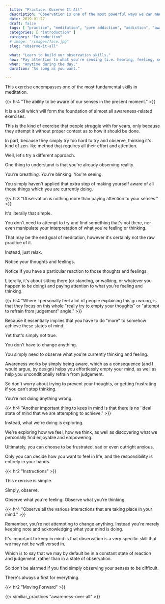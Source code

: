 ```yaml
---
  title: "Practice: Observe It All"
  description: "Observation is one of the most powerful ways we can meditate and learn to regain control over our porn addiction."
  date: 2019-01-27
  draft: false
  tags: [ "practice", "meditation", "porn addiction", "addiction", "awareness", "awareness exercises", "perspective", "nofap", "neverfap", "neverfap deluxe" ]
  categories: [ "introduction" ]
  category: "Introduction"
  # image: "/images/face.jpg"
  slug: "observe-it-all"

  what: "Learn to build our observation skills."
  how: "Pay attention to what you're sensing (i.e. hearing, feeling, seeing etc.)"
  when: "Anytime during the day."
  duration: "As long as you want."

---
```


<!-- VERY HAPPY WITH THIS -->


<!-- {{< hr2 "Context" >}} -->


This exercise encompasses one of the most fundamental skills in meditation.


{{< hr4  "The ability to be aware of our senses in the present moment." >}}


It is a skill which will form the foundation of almost all awareness-related exercises.

This is the kind of exercise that people struggle with for years, only because they attempt it without proper context as to how it should be done. 

In part, because they simply try too hard to try and observe, thinking it's kind of zen-like method that requires all their effort and attention.

Well, let's try a different approach.

One thing to understand is that you're already observing reality. 

You're breathing. You're blinking. You're seeing. 

You simply haven't applied that extra step of making yourself aware of all those things which you are currently doing. 


{{< hr3 "Observation is nothing more than paying attention to your senses." >}}


It's literally that simple. 

You don't need to attempt to try and find something that's not there, nor even manipulate your interpretation of what you're feeling or thinking.

That may be the end goal of meditation, however it's certainly not the raw practice of it. 

Instead, just relax. 

Notice your thoughts and feelings. 

Notice if you have a particular reaction to those thoughts and feelings.

Literally, it's about sitting there (or standing, or walking, or whatever you happen to be doing) and paying attention to what you're feeling and thinking. 


{{< hr4 "Where I personally feel a lot of people explaining this go wrong, is that they focus on this whole \"really try to empty your thoughts" or "attempt to refrain from judgement\" angle." >}}


Because it essentially implies that you have to do "more" to somehow achieve these states of mind.

Yet that's simply not true.

You don't have to change anything. 

You simply need to observe what you're currently thinking and feeling. 

Awareness works by simply being aware, which as a consequence (and I would argue, by design) helps you effortlessly empty your mind, as well as help you unconditionally refrain from judgement.

So don't worry about trying to prevent your thoughts, or getting frustrating if you can't stop thinking.

You're not doing anything wrong. 


{{< hr4 "Another important thing to keep in mind is that there is no 'ideal' state of mind that we are attempting to achieve." >}}


Instead, what we're doing is exploring. 

We're exploring how we feel, how we think, as well as discovering what we personally find enjoyable and empowering. 

Ultimately, you can choose to be frustrated, sad or even outright anxious.

Only you can decide how you want to feel in life, and the responsibility is entirely in your hands.


{{< hr2 "Instructions" >}}


This exercise is simple.

Simply, observe. 

Observe what you're feeling. Observe what you're thinking. 


{{< hr4 "Observe all the various interactions that are taking place in your mind." >}}


Remember, you're not attempting to change anything. Instead you're merely keeping note and acknowledging what your mind is doing. 

It's important to keep in mind is that observation is a very specific skill that we may not be well versed in.

Which is to say that we may by default be in a constant state of reaction and judgement, rather than in a state of observation.

So don't be alarmed if you find simply observing your senses to be difficult.

There's always a first for everything.


{{< hr2 "Moving Forward" >}}


{{< similiar_practices "awareness-over-all" >}}


<!-- 
{{< hr2 "Additional Resources" >}}  -->

<!-- maybe link to other  -->

